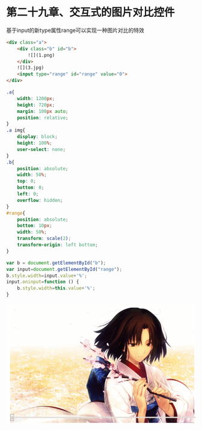 # 第二十九章、交互式的图片对比控件
基于input的新type属性range可以实现一种图片对比的特效
```html
<div class="a">
    <div class="b" id="b">
        ![](1.png)
    </div>
    ![](3.jpg)
    <input type="range" id="range" value="0">
</div>
```
```css
.a{
    width: 1200px;
    height: 720px;
    margin: 100px auto;
    position: relative;
}
.a img{
    display: block;
    height: 100%;
    user-select: none;
}
.b{
    position: absolute;
    width: 50%;
    top: 0;
    bottom: 0;
    left: 0;
    overflow: hidden;
}
#range{
    position: absolute;
    bottom: 10px;
    width: 50%;
    transform: scale(2);
    transform-origin: left bottom;
}
```
```js
var b = document.getElementById("b");
var input=document.getElementById("range");
b.style.width=input.value+'%';
input.oninput=function () {
    b.style.width=this.value+'%';
}
```
<div align=center><img src="../../img/css-secret/29/1.gif"></div>  
